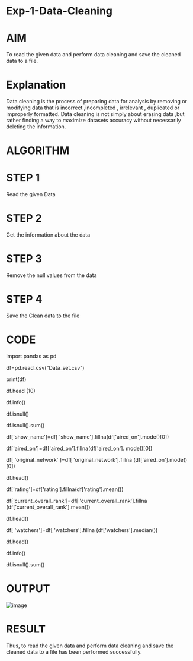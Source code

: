 # Exp-1-Data-Cleaning

# AIM

To read the given data and perform data cleaning and save the cleaned data to a file.

# Explanation

Data cleaning is the process of preparing data for analysis by removing or modifying data that is incorrect ,incompleted , irrelevant , duplicated or improperly formatted. Data cleaning is not simply about erasing data ,but rather finding a way to maximize datasets accuracy without necessarily deleting the information.

# ALGORITHM

# STEP 1

Read the given Data

# STEP 2

Get the information about the data

# STEP 3

Remove the null values from the data

# STEP 4

Save the Clean data to the file

# CODE

  import pandas as pd

  df=pd.read_csv("Data_set.csv")

  print(df)

  df.head (10)

  df.info()

  df.isnull()

  df.isnull().sum()

  df['show_name']=df[ 'show_name'].fillna(df['aired_on'].mode()[0]) 

  df['aired_on']=df['aired_on'].fillna(df['aired_on']. mode()[0]) 

  df[ 'original_network' ]=df[ 'original_network'].fillna (df['aired_on'].mode()[0]) 

  df.head()

  df['rating']=df['rating'].fillna(df['rating'].mean())

  df['current_overall_rank']=df[ 'current_overall_rank'].fillna (df['current_overall_rank'].mean())

  df.head()

  df[ 'watchers']=df[ 'watchers'].fillna (df['watchers'].median()) 

  df.head()

  df.info()

  df.isnull().sum()

# OUTPUT

![image](https://user-images.githubusercontent.com/91734840/230834670-b1243101-e589-42e7-9e01-b0df419844d3.png)

# RESULT

Thus, to read the given data and perform data cleaning and save the cleaned data to a file has been performed successfully.
